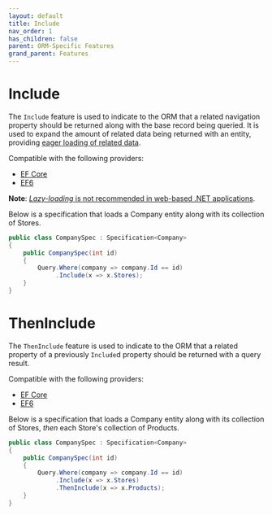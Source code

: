 ```yaml
---
layout: default
title: Include
nav_order: 1
has_children: false
parent: ORM-Specific Features
grand_parent: Features
---
```


# Include

The `Include` feature is used to indicate to the ORM that a related navigation property should be returned along with the base record being queried. It is used to expand the amount of related data being returned with an entity, providing [eager loading of related data](https://docs.microsoft.com/en-us/ef/core/querying/related-data/eager).

Compatible with the following providers:
- [EF Core](https://docs.microsoft.com/en-us/ef/core/querying/related-data/eager)
- [EF6](https://www.nuget.org/packages/Ardalis.Specification.EntityFramework6/)

**Note**: [*Lazy-loading* is not recommended in web-based .NET applications](https://ardalis.com/avoid-lazy-loading-entities-in-asp-net-applications/).

Below is a specification that loads a Company entity along with its collection of Stores.

```csharp
public class CompanySpec : Specification<Company>
{
    public CompanySpec(int id)
    {
        Query.Where(company => company.Id == id)
             .Include(x => x.Stores);
    }
}
```

# ThenInclude

The `ThenInclude` feature is used to indicate to the ORM that a related property of a previously `Include`d property should be returned with a query result.

Compatible with the following providers:
- [EF Core](https://docs.microsoft.com/en-us/ef/core/querying/related-data/eager)
- [EF6](https://www.nuget.org/packages/Ardalis.Specification.EntityFramework6/)

Below is a specification that loads a Company entity along with its collection of Stores, *then* each Store's collection of Products.

```csharp
public class CompanySpec : Specification<Company>
{
    public CompanySpec(int id)
    {
        Query.Where(company => company.Id == id)
             .Include(x => x.Stores)
             .ThenInclude(x => x.Products);
    }
}
```